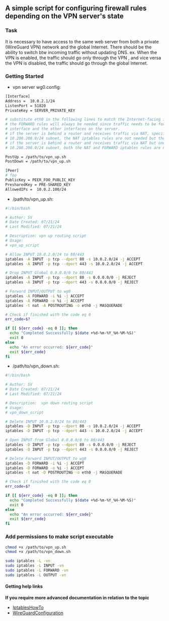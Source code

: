 ## A simple script for configuring firewall rules depending on the VPN server's state

### Task
It is necessary to have access to the same web server from both a private (WireGuard VPN) network and the global Internet. 
There should be the ability to switch btw incoming traffic without updating DNS. 
ex. When the VPN is enabled, the traffic should go only through the VPN , and vice versa the VPN is disabled, the traffic should go through the global Internet.

### Getting Started

- vpn server wg0.config:
```bash
[Interface]
Address =  10.0.2.1/24
ListenPort = 51820
PrivateKey = SERVER_PRIVATE_KEY

# substitute eth0 in the following lines to match the Internet-facing interface
# the FORWARD rules will always be needed since traffic needs to be forwarded between the WireGuard
# interface and the other interfaces on the server.
# if the server is behind a router and receives traffic via NAT, specify static routing back to the
# 10.200.200.0/24 subnet, the NAT iptables rules are not needed but the FORWARD rules are needed.
# if the server is behind a router and receives traffic via NAT but one cannot specify static routing back to
# 10.200.200.0/24 subnet, both the NAT and FORWARD iptables rules are needed. 

PostUp = /path/to/vpn_up.sh
PostDown = /path/to/vpn_up.sh

[Peer]
# foo
PublicKey = PEER_FOO_PUBLIC_KEY
PresharedKey = PRE-SHARED_KEY
AllowedIPs =  10.0.2.100/24

```
- /path/to/vpn_up.sh:
```bash
#!/bin/bash

# Author: SV
# Date Created: 07/21/24
# Last Modified: 07/21/24

# Description: vpn up routing script
# Usage:
# vpn_up_script

# Allow INPUT 10.0.2.0/24 to 80/443
iptables -A INPUT -p tcp --dport 80 -s 10.0.2.0/24 -j ACCEPT
iptables -A INPUT -p tcp --dport 443 -s 10.0.2.0/24 -j ACCEPT

# Drop INPUT Global 0.0.0.0/0 to 80/443
iptables -A INPUT -p tcp --dport 80 -s 0.0.0.0/0 -j REJECT
iptables -A INPUT -p tcp --dport 443 -s 0.0.0.0/0 -j REJECT

# Forward INPUT/OUTPUT to wg0
iptables -A FORWARD -i %i -j ACCEPT 
iptables -A FORWARD -o %i -j ACCEPT
iptables -t nat -A POSTROUTING -o eth0 -j MASQUERADE

# Check if finished with the code eq 0
err_code=$?

if [[ ${err_code} -eq 0 ]]; then
  echo "Completed Successfully $(date +%d-%m-%Y_%H-%M-%S)"
  exit 0
else
  echo "An error occurred: ${err_code}" 
  exit ${err_code}
fi
```
- /path/to/vpn_down.sh:
```bash
#!/bin/bash

# Author: SV
# Date Created: 07/21/24
# Last Modified: 07/21/24

# Description:  vpn down routing script
# Usage:
# vpn_down_script

# Delete INPUT 10.0.2.0/24 to 80/443
iptables -D INPUT -p tcp --dport 80 -s 10.0.2.0/24 -j ACCEPT
iptables -D INPUT -p tcp --dport 443 -s 10.0.2.0/24 -j ACCEPT

# Open INPUT from Global 0.0.0.0/0 to 80/443
iptables -D INPUT -p tcp --dport 80 -s 0.0.0.0/0 -j REJECT
iptables -D INPUT -p tcp --dport 443 -s 0.0.0.0/0 -j REJECT

# Delete Forward INPUT/OUTPUT to wg0
iptables -D FORWARD -i %i -j ACCEPT 
iptables -D FORWARD -o %i -j ACCEPT
iptables -t nat -D POSTROUTING -o eth0 -j MASQUERADE

# Check if finished with the code eq 0
err_code=$?

if [[ ${err_code} -eq 0 ]]; then
  echo "Completed Successfully $(date +%d-%m-%Y_%H-%M-%S)"
  exit 0
else
  echo "An error occurred: ${err_code}" 
  exit ${err_code}
fi

```
### Add permissions to make script executable
```bash
chmod +x /path/to/vpn_up.sh
chmod +x /path/to/vpn_down.sh

sudo iptables -L -vn
sudo iptables -L INPUT -vn
sudo iptables -L FORWARD -vn
sudo iptables -L OUTPUT -vn

```
#### Getting help links 
**If you require more advanced documentation in relation to the topic**
- [IptablesHowTo](https://help.ubuntu.com/community/IptablesHowTo)
- [WireGuardConfiguration](https://wiki.archlinux.org/title/WireGuard#Server_configuration)
